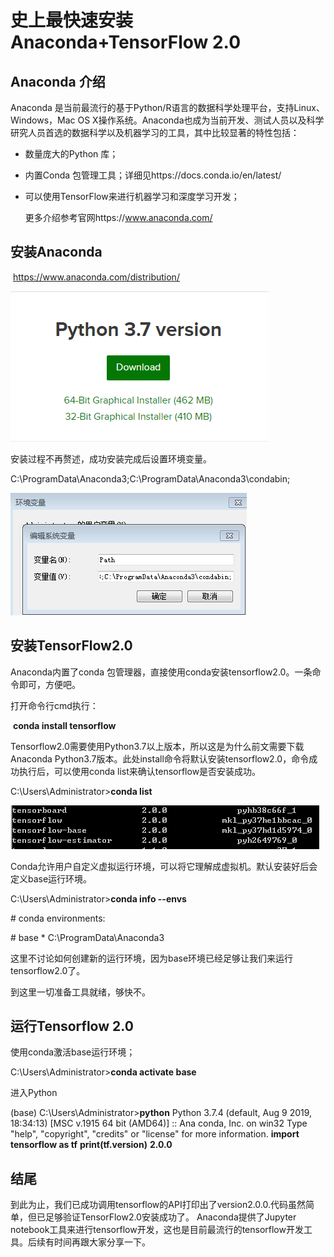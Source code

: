 # 史上最快速安装Anaconda+TensorFlow 2.0

## Anaconda 介绍

Anaconda 是当前最流行的基于Python/R语言的数据科学处理平台，支持Linux、Windows，Mac OS X操作系统。Anaconda也成为当前开发、测试人员以及科学研究人员首选的数据科学以及机器学习的工具，其中比较显著的特性包括：

* 数量庞大的Python 库；

* 内置Conda 包管理工具；详细见https://docs.conda.io/en/latest/

* 可以使用TensorFlow来进行机器学习和深度学习开发；

  更多介绍参考官网https://www.anaconda.com/

## 安装Anaconda 

​	https://www.anaconda.com/distribution/

   ![](./image-20200201145446377.png)

安装过程不再赘述，成功安装完成后设置环境变量。

C:\ProgramData\Anaconda3;C:\ProgramData\Anaconda3\condabin;

![image-20200201145649787](./image-20200201145649787.png)

## 安装TensorFlow2.0

Anaconda内置了conda 包管理器，直接使用conda安装tensorflow2.0。一条命令即可，方便吧。

打开命令行cmd执行： 

​	**conda install tensorflow**

Tensorflow2.0需要使用Python3.7以上版本，所以这是为什么前文需要下载Anaconda Python3.7版本。此处install命令将默认安装tensorflow2.0，命令成功执行后，可以使用conda list来确认tensorflow是否安装成功。

C:\Users\Administrator>**conda list**

![image-20200201150232554](./image-20200201150232554.png)

 Conda允许用户自定义虚拟运行环境，可以将它理解成虚拟机。默认安装好后会定义base运行环境。

 C:\Users\Administrator>**conda info --envs**

  \# conda environments:

  \#
  base                  *  C:\ProgramData\Anaconda3

这里不讨论如何创建新的运行环境，因为base环境已经足够让我们来运行tensorflow2.0了。

到这里一切准备工具就绪，够快不。

## 运行Tensorflow 2.0

使用conda激活base运行环境；

C:\Users\Administrator>**conda activate base**

进入Python

(base) C:\Users\Administrator>**python**
Python 3.7.4 (default, Aug  9 2019, 18:34:13) [MSC v.1915 64 bit (AMD64)] :: Ana
conda, Inc. on win32
Type "help", "copyright", "credits" or "license" for more information.
 **import tensorflow as tf**
 **print(tf.__version__)**
 **2.0.0**

## 结尾
到此为止，我们已成功调用tensorflow的API打印出了version2.0.0.代码虽然简单，但已足够验证TensorFlow2.0安装成功了。
Anaconda提供了Jupyter notebook工具来进行tensorflow开发，这也是目前最流行的tensorflow开发工具。后续有时间再跟大家分享一下。

